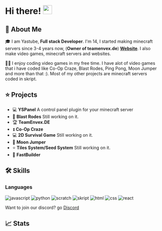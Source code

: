 # Hi there! <img src="https://media.giphy.com/media/hvRJCLFzcasrR4ia7z/giphy.gif" width="29px" height="29px">

## 🚀 About Me

🎓 I am Yastube, **Full stack Developer**. I'm 14, I started making minecraft servers since 3-4 years now, (**Owner of teamenvex.de**) [**Website**](https://teamenvex.de). I also make video games, minecraft servers and websites.

👨‍💻 I enjoy coding video games in my free time. I have alot of video games that i have coded like Co-Op Craze, Blast Rodes, Ping Pong, Moon Jumper and more than that :). Most of my other projects are minecraft servers coded in skript.


## ⭐ Projects

-   💻 **YSPanel** A control panel plugin for your minecraft server
-   📝 **Blast Rodes** Still working on it.
-   🏆 **TeamEnvex.DE**
-   ⏫ **Co-Op Craze**
-   💻 **2D Survival Game** Still working on it.
-   🚁 **Moon Jumper**
-   ⭐ **Tiles System/Seed System** Still working on it.
-   🤝 **FastBuilder**

## 🛠️ Skills

### Languages

![javascript](https://img.shields.io/badge/Java%20Script-20232A?style=for-the-badge&logo=javascript&logoColor=white)
![python](https://img.shields.io/badge/Python-3776AB?style=for-the-badge&logo=python&logoColor=white)
![scratch](https://img.shields.io/badge/Scratch-3776AB?style=for-the-badge&logo=scratch&logoColor=white)
![skript](https://img.shields.io/badge/Skript-20232A?style=for-the-badge&logo=code&logoColor=white)
![html](https://img.shields.io/badge/HTML5-E34F26?style=for-the-badge&logo=html5&logoColor=white)
![css](https://img.shields.io/badge/CSS3-1572B6?style=for-the-badge&logo=css3&logoColor=white)
![react](https://img.shields.io/badge/React-20232A?style=for-the-badge&logo=react&logoColor=61DAFB)



Want to join our discord? go [Discord](https://dc.teamenvex.de)

## 📈 Stats

